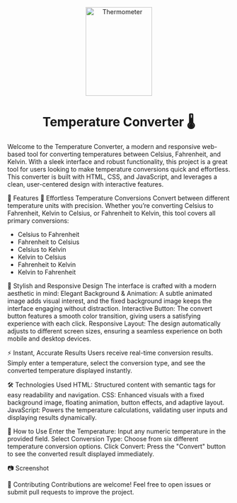 <p align="center">
    <img src="https://quatr.us/wp-content/uploads/2017/07/thermometer.jpg" alt="Thermometer" width="150" height="200" />
</p>

# <h1 align="center">Temperature Converter 🌡️</h1>
Welcome to the Temperature Converter, a modern and responsive web-based tool for converting temperatures between Celsius, Fahrenheit, and Kelvin. With a sleek interface and robust functionality, this project is a great tool for users looking to make temperature conversions quick and effortless. This converter is built with HTML, CSS, and JavaScript, and leverages a clean, user-centered design with interactive features.

🌟 Features
🚀 Effortless Temperature Conversions
Convert between different temperature units with precision. Whether you’re converting Celsius to Fahrenheit, Kelvin to Celsius, or Fahrenheit to Kelvin, this tool covers all primary conversions:

* Celsius to Fahrenheit
* Fahrenheit to Celsius
* Celsius to Kelvin
* Kelvin to Celsius
* Fahrenheit to Kelvin
* Kelvin to Fahrenheit
  

🎨 Stylish and Responsive Design
The interface is crafted with a modern aesthetic in mind:
Elegant Background & Animation: A subtle animated image adds visual interest, and the fixed background image keeps the interface engaging without distraction.
Interactive Button: The convert button features a smooth color transition, giving users a satisfying experience with each click.
Responsive Layout: The design automatically adjusts to different screen sizes, ensuring a seamless experience on both mobile and desktop devices.

⚡ Instant, Accurate Results
Users receive real-time conversion results. Simply enter a temperature, select the conversion type, and see the converted temperature displayed instantly.

🛠️ Technologies Used
HTML: Structured content with semantic tags for easy readability and navigation.
CSS: Enhanced visuals with a fixed background image, floating animation, button effects, and adaptive layout.
JavaScript: Powers the temperature calculations, validating user inputs and displaying results dynamically.

🚩 How to Use
Enter the Temperature: Input any numeric temperature in the provided field.
Select Conversion Type: Choose from six different temperature conversion options.
Click Convert: Press the "Convert" button to see the converted result displayed immediately.

📷 Screenshot

👥 Contributing
Contributions are welcome! Feel free to open issues or submit pull requests to improve the project.
